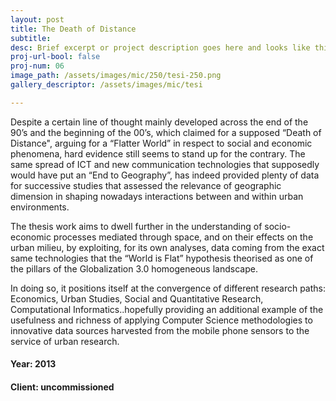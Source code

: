 ```yaml
---
layout: post
title: The Death of Distance
subtitle:
desc: Brief excerpt or project description goes here and looks like this
proj-url-bool: false
proj-num: 06
image_path: /assets/images/mic/250/tesi-250.png
gallery_descriptor: /assets/images/mic/tesi

---
```



Despite a certain line of thought mainly developed across the end of the 90’s and the beginning of the 00’s, which claimed for a supposed “Death of Distance", arguing for a “Flatter World” in respect to social and economic phenomena, hard evidence still seems to stand up for the contrary. The same spread of ICT and new communication technologies that supposedly would have put an “End to Geography”, has indeed provided plenty of data for successive studies that assessed the relevance of geographic dimension in shaping nowadays interactions between and within urban environments.


The thesis work aims to dwell further in the understanding of socio-economic processes mediated through space, and on their effects on the urban milieu, by exploiting, for its own analyses, data coming from the exact same technologies that the “World is Flat” hypothesis theorised as one of the pillars of the Globalization 3.0 homogeneous landscape.


In doing so, it positions itself at the convergence of different research paths: Economics, Urban Studies, Social and Quantitative Research, Computational Informatics..hopefully providing an additional example of the usefulness and richness of applying Computer Science methodologies to innovative data sources harvested from the mobile phone sensors to the service of urban research.

#### **Year**: 2013
#### **Client**: uncommissioned
